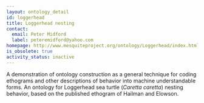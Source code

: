```yaml
---
layout: ontology_detail
id: loggerhead
title: Loggerhead nesting
contact:
  email: Peter Midford
  label: peteremidford@yahoo.com
homepage: http://www.mesquiteproject.org/ontology/Loggerhead/index.html
is_obsolete: true
activity_status: inactive
---
```


A demonstration of ontology construction as a general technique for coding ethograms and other descriptions of behavior into machine understandable forms. An ontology for Loggerhead sea turtle (<i>Caretta caretta</i>) nesting behavior, based on the published ethogram of Hailman and Elowson.
